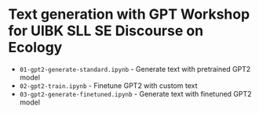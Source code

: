 # Text generation with GPT Workshop for UIBK SLL SE Discourse on Ecology

  * `01-gpt2-generate-standard.ipynb` - Generate text with pretrained GPT2 model
  * `02-gpt2-train.ipynb` - Finetune GPT2 with custom text
  * `03-gpt2-generate-finetuned.ipynb` - Generate text with finetuned GPT2 model
